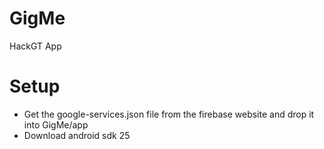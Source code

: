 # GigMe
HackGT App

# Setup

- Get the google-services.json file from the firebase website and drop it into GigMe/app
- Download android sdk 25
